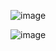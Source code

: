 ![image](https://github.com/user-attachments/assets/bd17a0cb-faa3-499c-9c85-ec457a9f74f4)


![image](https://github.com/user-attachments/assets/43c22bf9-bc30-464b-a480-b9563f735922)
